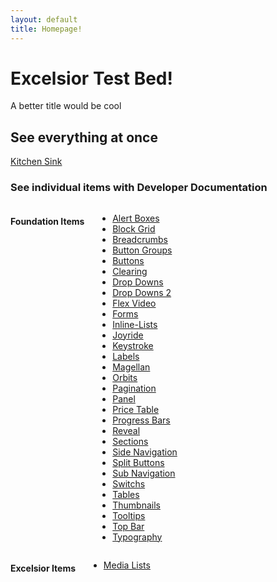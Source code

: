 ```yaml
---
layout: default
title: Homepage!
---
```

<h1>Excelsior Test Bed!</h1>

<p>A better title would be cool</p>

<h2>See everything at once</h2>
<p>
    <a href="#">Kitchen Sink</a>
</p>

<h3>See individual items with Developer Documentation</h3>


<div class="row">
    <div class="large-6 columns">
        <h4>Foundation Items</h4>
        <ul>
            <li><a href="foundation/alert.html">Alert Boxes</a></li>
            <li><a href="foundation/block-grid.html">Block Grid</a></li>
            <li><a href="foundation/breadcrumbs.html">Breadcrumbs</a></li>
            <li><a href="foundation/button-groups.html">Button Groups</a></li>
            <li><a href="foundation/buttons.html">Buttons</a></li>
            <li><a href="foundation/clearing.html">Clearing</a></li>
            <li><a href="foundation/dropdowns.html">Drop Downs</a></li>
            <li><a href="foundation/dropdowns2.html">Drop Downs 2</a></li>
            <li><a href="foundation/flex-video.html">Flex Video</a></li>
            <li><a href="foundation/forms.html">Forms</a></li>
            <li><a href="foundation/inline-list.html">Inline-Lists</a></li>
            <li><a href="foundation/joyride.html">Joyride</a></li>
            <li><a href="foundation/keystroke.html">Keystroke</a></li>
            <li><a href="foundation/labels.html">Labels</a></li>
            <li><a href="foundation/magellan.html">Magellan</a></li>
            <li><a href="foundation/orbits.html">Orbits</a></li>
            <li><a href="foundation/pagination.html">Pagination</a></li>
            <li><a href="foundation/panel.html">Panel</a></li>
            <li><a href="foundation/price-table.html">Price Table</a></li>
            <li><a href="foundation/progress-bars.html">Progress Bars</a></li>
            <li><a href="foundation/reveal.html">Reveal</a></li>
            <li><a href="foundation/sections.html">Sections</a></li>
            <li><a href="foundation/side-nav.html">Side Navigation</a></li>
            <li><a href="foundation/split-buttons.html">Split Buttons</a></li>
            <li><a href="foundation/sub-nav.html">Sub Navigation</a></li>
            <li><a href="foundation/switch.html">Switchs</a></li>
            <li><a href="foundation/tables.html">Tables</a></li>
            <li><a href="foundation/thumbnails.html">Thumbnails</a></li>
            <li><a href="foundation/tooltips.html">Tooltips</a></li>
            <li><a href="foundation/top-bar.html">Top Bar</a></li>
            <li><a href="foundation/typography.html">Typography</a></li>
        </ul>
    </div>
    <div class="large-6 columns">
        <h4>Excelsior Items</h4>
        <ul>
            <li><a href="excelsior/media-lists.html">Media Lists</a></li>
        </ul>
    </div>
</div>